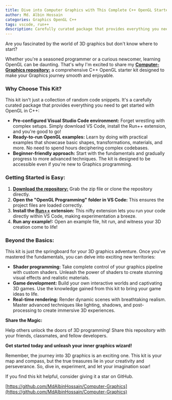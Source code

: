 ```yaml
---
title: Dive into Computer Graphics with This Complete C++ OpenGL Starter Kit!
author: Md. Albin Hossain
categories: Graphics OpenGL C++
tags: vscode, run++
description: Carefully curated package that provides everything you need to get started to make beautiful graphics with OpenGL in C++!
---
```


Are you fascinated by the world of 3D graphics but don't know where to start?

Whether you're a seasoned programmer or a curious newcomer, learning OpenGL can be daunting. That's why I'm excited to share my [**Computer-Graphics repository:**](https://github.com/MdAlbinHossain/Computer-Graphics) a comprehensive C++ OpenGL starter kit designed to make your Graphics journey smooth and enjoyable.

### **Why Choose This Kit?**

This kit isn't just a collection of random code snippets. It's a carefully curated package that provides everything you need to get started with OpenGL in C++:

* **Pre-configured Visual Studio Code environment:** Forget wrestling with complex setups. Simply download VS Code, install the Run++ extension, and you're good to go!
* **Ready-to-run OpenGL examples:** Learn by doing with practical examples that showcase basic shapes, transformations, materials, and more. No need to spend hours deciphering complex codebases.
* **Beginner-friendly approach:** Start with the fundamentals and gradually progress to more advanced techniques. The kit is designed to be accessible even if you're new to Graphics programming.

### **Getting Started is Easy:**

1. [**Download the repository:**](https://github.com/MdAlbinHossain/Computer-Graphics) Grab the zip file or clone the repository directly.
2. **Open the "OpenGL Programming" folder in VS Code:** This ensures the project files are loaded correctly.
3. **Install the [Run++](https://marketplace.visualstudio.com/items?itemName=AlbinBD.run) extension:** This nifty extension lets you run your code directly within VS Code, making experimentation a breeze.
4. **Run any example!:** Open an example file, hit run, and witness your 3D creation come to life!

### **Beyond the Basics:**

This kit is just the springboard for your 3D graphics adventure. Once you've mastered the fundamentals, you can delve into exciting new territories:

* **Shader programming:** Take complete control of your graphics pipeline with custom shaders. Unleash the power of shaders to create stunning visual effects and realistic materials.
* **Game development:** Build your own interactive worlds and captivating 3D games. Use the knowledge gained from this kit to bring your game ideas to life.
* **Real-time rendering:** Render dynamic scenes with breathtaking realism. Master advanced techniques like lighting, shadows, and post-processing to create immersive 3D experiences.

**Share the Magic:**

Help others unlock the doors of 3D programming! Share this repository with your friends, classmates, and fellow developers.

**Get started today and unleash your inner graphics wizard!**

Remember, the journey into 3D graphics is an exciting one. This kit is your map and compass, but the true treasures lie in your creativity and perseverance. So, dive in, experiment, and let your imagination soar!

If you find this kit helpful, consider giving it a star on GitHub.

[https://github.com/MdAlbinHossain/Computer-Graphics](https://github.com/MdAlbinHossain/Computer-Graphics)